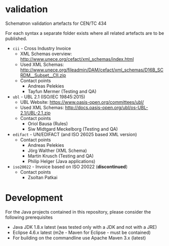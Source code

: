 # validation
Schematron validation artefacts for CEN/TC 434

For each syntax a separate folder exists where all related artefacts are to be published.

  * `cii` - Cross Industry Invoice
    * XML Schemas overview: http://www.unece.org/cefact/xml_schemas/index.html
    * Used XML Schemas: http://www.unece.org/fileadmin/DAM/cefact/xml_schemas/D16B_SCRDM__Subset__CII.zip
    * Contact points
      * Andreas Pelekies
      * Tayfun Mermer (Testing and QA)
  * `ubl` - UBL 2.1 (ISO/IEC 19845:2015)
    * UBL Website: https://www.oasis-open.org/committees/ubl/
    * Used XML Schemas: http://docs.oasis-open.org/ubl/os-UBL-2.1/UBL-2.1.zip
    * Contact points
      * Oriol Bausa (Rules)
      * Siw Midtgard Meckelborg (Testing and QA)
  * `edifact` - UN/EDIFACT (and ISO 26025 based XML version)
    * Contact points
      * Andreas Pelekies
      * Jörg Walther (XML Schema)
      * Martin Krusch (Testing and QA)
      * Philip Helger (Java applications)
  * `iso20022` - Invoice based on ISO 20022 (**discontinued**)
    * Contact points
      * Zsoltan Patkai

# Development

For the Java projects contained in this repository, please consider the following prerequisites
  * Java JDK 1.8.x latest (was tested only with a JDK and not with a JRE)
  * Eclipse 4.6.x latest (m2e - Maven for Eclipse - must be contained)
  * For building on the commandline use Apache Maven 3.x (latest) 
 